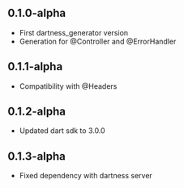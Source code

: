 ## 0.1.0-alpha

- First dartness_generator version
- Generation for @Controller and @ErrorHandler

## 0.1.1-alpha

- Compatibility with @Headers

## 0.1.2-alpha

- Updated dart sdk to 3.0.0

## 0.1.3-alpha

- Fixed dependency with dartness server
